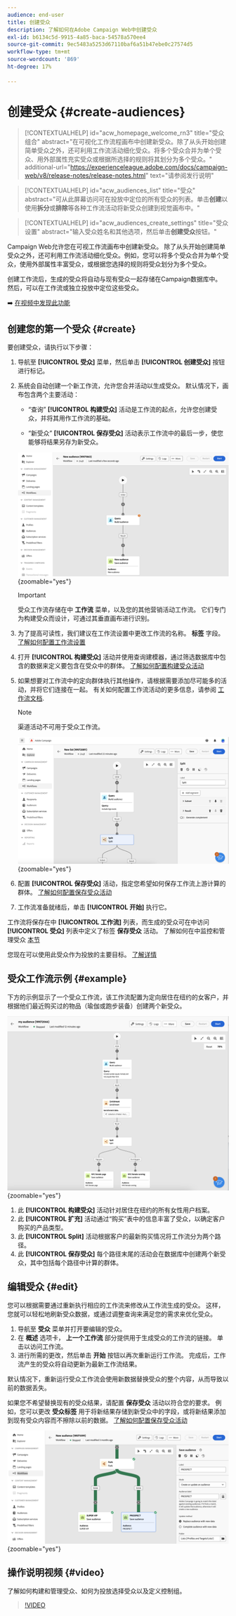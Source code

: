 ```yaml
---
audience: end-user
title: 创建受众
description: 了解如何在Adobe Campaign Web中创建受众
exl-id: b6134c5d-9915-4a85-baca-54578a570ee4
source-git-commit: 9ec5483a5253d67110baf6a51b47ebe0c27574d5
workflow-type: tm+mt
source-wordcount: '869'
ht-degree: 17%

---
```


# 创建受众 {#create-audiences}

>[!CONTEXTUALHELP]
>id="acw_homepage_welcome_rn3"
>title="受众组合"
>abstract="在可视化工作流程画布中创建新受众。除了从头开始创建简单受众之外，还可利用工作流活动细化受众。将多个受众合并为单个受众、用外部属性充实受众或根据所选择的规则将其划分为多个受众。"
>additional-url="https://experienceleague.adobe.com/docs/campaign-web/v8/release-notes/release-notes.html" text="请参阅发行说明"

>[!CONTEXTUALHELP]
>id="acw_audiences_list"
>title="受众"
>abstract="可从此屏幕访问可在投放中定位的所有受众的列表。单击&#x200B;**创建**&#x200B;以使用&#x200B;**拆分**&#x200B;或&#x200B;**排除**&#x200B;等各种工作流活动将新受众创建到视觉画布中。"

>[!CONTEXTUALHELP]
>id="acw_audiences_create_settings"
>title="受众设置"
>abstract="输入受众姓名和其他选项，然后单击&#x200B;**创建受众**&#x200B;按钮。"

Campaign Web允许您在可视工作流画布中创建新受众。 除了从头开始创建简单受众之外，还可利用工作流活动细化受众。例如，您可以将多个受众合并为单个受众，使用外部属性丰富受众，或根据您选择的规则将受众划分为多个受众。

创建工作流后，生成的受众将自动与现有受众一起存储在Campaign数据库中。 然后，可以在工作流或独立投放中定位这些受众。

➡️ [在视频中发现此功能](#video)

## 创建您的第一个受众 {#create}

要创建受众，请执行以下步骤：

1. 导航至 **[!UICONTROL 受众]** 菜单，然后单击 **[!UICONTROL 创建受众]** 按钮进行标记。

1. 系统会自动创建一个新工作流，允许您合并活动以生成受众。 默认情况下，画布包含两个主要活动：

   * “查询” **[!UICONTROL 构建受众]** 活动是工作流的起点，允许您创建受众，并将其用作工作流的基础。

   * “新受众” **[!UICONTROL 保存受众]** 活动表示工作流中的最后一步，使您能够将结果另存为新受众。

   ![](assets/create-audience-blank.png){zoomable=&quot;yes&quot;}

   >[!IMPORTANT]
   >
   >受众工作流存储在中 **工作流** 菜单，以及您的其他营销活动工作流。 它们专门为构建受众而设计，可通过其垂直画布进行识别。

1. 为了提高可读性，我们建议在工作流设置中更改工作流的名称。 **标签** 字段。 [了解如何配置工作流设置](../workflows/workflow-settings.md)

1. 打开 **[!UICONTROL 构建受众]** 活动并使用查询建模器，通过筛选数据库中包含的数据来定义要包含在受众中的群体。 [了解如何配置构建受众活动](../workflows/activities/build-audience.md)

1. 如果想要对工作流中的定向群体执行其他操作，请根据需要添加尽可能多的活动，并将它们连接在一起。 有关如何配置工作流活动的更多信息，请参阅 [工作流文档](../workflows/activities/about-activities.md).

   >[!NOTE]
   >
   >渠道活动不可用于受众工作流。

   ![](assets/audience-creation-canvas.png){zoomable=&quot;yes&quot;}

1. 配置 **[!UICONTROL 保存受众]** 活动，指定您希望如何保存工作流上游计算的群体。 [了解如何配置保存受众活动](../workflows/activities/save-audience.md)

1. 工作流准备就绪后，单击 **[!UICONTROL 开始]** 执行它。

工作流将保存在中 **[!UICONTROL 工作流]** 列表，而生成的受众可在中访问 **[!UICONTROL 受众]** 列表中定义了标签 **保存受众** 活动。 了解如何在中监控和管理受众 [本节](manage-audience.md)

您现在可以使用此受众作为投放的主要目标。 [了解详情](add-audience.md)

## 受众工作流示例 {#example}

下方的示例显示了一个受众工作流，该工作流配置为定向居住在纽约的女客户，并根据他们最近购买过的物品（瑜伽或跑步装备）创建两个新受众。

![](assets/audiences-example.png){zoomable=&quot;yes&quot;}

1. 此 **[!UICONTROL 构建受众]** 活动针对居住在纽约的所有女性用户档案。
1. 此 **[!UICONTROL 扩充]** 活动通过“购买”表中的信息丰富了受众，以确定客户购买的产品类型。
1. 此 **[!UICONTROL Split]** 活动根据客户的最新购买情况将工作流分为两个路径。
1. 此 **[!UICONTROL 保存受众]** 每个路径末尾的活动会在数据库中创建两个新受众，其中包括每个路径中计算的群体。

## 编辑受众 {#edit}

您可以根据需要通过重新执行相应的工作流来修改从工作流生成的受众。 这样，您就可以轻松地刷新受众数据，或通过调整查询来满足您的需求来优化受众。

1. 导航至 **受众** 菜单并打开要编辑的受众。
1. 在 **概述** 选项卡， **上一个工作流** 部分提供用于生成受众的工作流的链接。 单击以访问工作流。
1. 进行所需的更改，然后单击 **开始** 按钮以再次重新运行工作流。 完成后，工作流产生的受众将自动更新为最新工作流结果。

默认情况下，重新运行受众工作流会使用新数据替换受众的整个内容，从而导致以前的数据丢失。

如果您不希望替换现有的受众结果，请配置 **保存受众** 活动以符合您的要求。 例如，您可以更改 **受众标签** 用于将新结果存储到新受众中的字段，或将新结果添加到现有受众内容而不擦除以前的数据。 [了解如何配置保存受众活动](../workflows/activities/save-audience.md)

![](assets/edit-audience-save.png){zoomable=&quot;yes&quot;}

## 操作说明视频 {#video}

了解如何构建和管理受众、如何为投放选择受众以及定义控制组。

>[!VIDEO](https://video.tv.adobe.com/v/3425861?quality=12)
